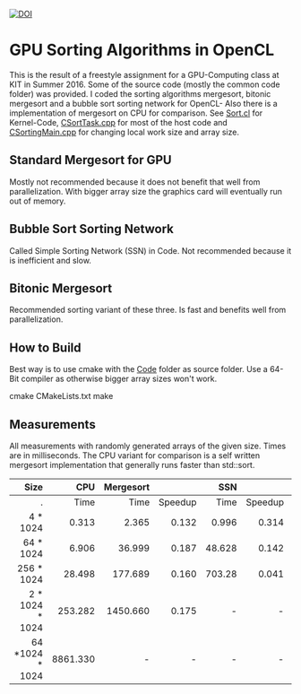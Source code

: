 [![DOI](https://zenodo.org/badge/65641345.svg)](https://zenodo.org/badge/latestdoi/65641345)



# GPU Sorting Algorithms in OpenCL

This is the result of a freestyle assignment for a GPU-Computing class at KIT in Summer 2016.
Some of the source code (mostly the common code folder) was provided.
I coded the sorting algorithms mergesort, bitonic mergesort and a bubble sort sorting network for OpenCL-
Also there is a implementation of mergesort on CPU for comparison.
See [Sort.cl](Code/Sort.cl) for Kernel-Code, [CSortTask.cpp](Code/CSortTask.cpp) for most of the host code and [CSortingMain.cpp](Code/CSortingMain.cpp) for changing local work size and array size.


## Standard Mergesort for GPU
Mostly not recommended because it does not benefit that well from parallelization. With bigger array size the graphics card will eventually run out of memory.

## Bubble Sort Sorting Network
Called Simple Sorting Network (SSN) in Code. Not recommended because it is inefficient and slow.

## Bitonic Mergesort
Recommended sorting variant of these three. Is fast and benefits well from parallelization.


## How to Build
Best way is to use cmake with the [Code](Code/) folder as source folder. Use a 64-Bit compiler as otherwise bigger array sizes won't work.

   cmake CMakeLists.txt
   make

## Measurements
All measurements with randomly generated arrays of the given size. Times are in milliseconds. The CPU variant for comparison is a self written mergesort implementation that generally runs faster than std::sort.

Size             | CPU      | Mergesort        |             | SSN        |             | bitonic      | Mergesort
---------------: | -------: | ---------------: | ----------: | ---------: | ----------: | -----------: | --------:
   .              | Time     |  Time            |  Speedup    |  Time      | Speedup     |  Time        | Speedup
4 * 1024         | 0.313    |  2.365           |  0.132      |  0.996     | 0.314       |  0.434       | 0.721
64 * 1024        | 6.906    |  36.999          |  0.187      |  48.628    | 0.142       |  0.872       | 7.719
256 * 1024       | 28.498   |  177.689         |  0.160      |  703.28    | 0.041       |  2.018       | 14.122
2 * 1024 * 1024  | 253.282  |  1450.660        |  0.175      | -          | -           |  24.680      | 10.262
64 *1024 * 1024  | 8861.330 | -                | -           | -          | -           |  1192.820    | 7.429
